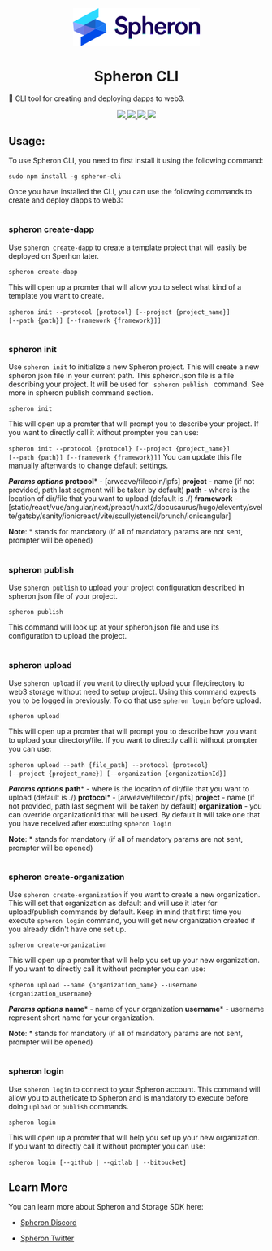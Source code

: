 
<p  align="center">

<picture>

<source  media="(prefers-color-scheme: dark)"  srcset="https://github.com/spheronFdn/sdk/blob/main/.github/assets/logo-dark.svg">

<source  media="(prefers-color-scheme: light)"  srcset="https://github.com/spheronFdn/sdk/blob/main/.github/assets/logo.svg">

<img  alt="Spheron"  src="https://github.com/spheronFdn/sdk/blob/main/.github/assets/logo.svg"  width="250">

</picture>

</p>

  

<h1  align="center">Spheron CLI</h1>

  

<p  align="center">

🧰 CLI tool for creating and deploying dapps to web3.

</p>

  

<p  align="center">

<a  href="https://www.npmjs.com/package/@spheron/storage"  target="_blank"  rel="noreferrer">

<img  src="https://img.shields.io/static/v1?label=npm&message=v1.0.0&color=green"  />

</a>

<a  href="https://github.com/spheronFdn/sdk/blob/main/LICENSE"  target="_blank"  rel="noreferrer">

<img  src="https://img.shields.io/static/v1?label=license&message=Apache%202.0&color=red"  />

</a>

<a  href="https://discord.com/invite/ahxuCtm"  target="_blank"  rel="noreferrer">

<img  src="https://img.shields.io/static/v1?label=community&message=discord&color=blue"  />

</a>

<a  href="https://twitter.com/SpheronFdn"  target="_blank"  rel="noreferrer">

<img  src="https://img.shields.io/twitter/url/https/twitter.com/cloudposse.svg?style=social&label=Follow%20%40SpheronFdn"  />

</a>

</p>

  

## Usage:

  

<p>To use Spheron CLI, you need to first install it using the following command:</p>

<pre><code>sudo npm install -g spheron-cli</code></pre>

<p>Once you have installed the CLI, you can use the following commands to create and deploy dapps to web3:</p>

#
<h3>spheron create-dapp</h3>
<p>Use <code>spheron create-dapp</code> to create a template project that will easily be deployed on Sperhon later. </p>
<pre><code>spheron create-dapp</code></pre> 
This will open up a promter that will allow you to select what kind of a template you want to create.

<code>spheron init --protocol {protocol} [--project {project_name}] [--path {path}] [--framework {framework}]]</code> 

#
<h3>spheron init</h3>
<p>Use <code>spheron init</code> to initialize a new Spheron project. This will create a new spheron.json file in your current path. This spheron.json file is a file describing your project. It will be used for <code> spheron publish </code> command. See more in spheron publish command section.</p>
<pre><code>spheron init</code></pre> 
This will open up a promter that will prompt you to describe your project. If you want to directly call it without prompter you can use: 

<code>spheron init --protocol {protocol} [--project {project_name}] [--path {path}] [--framework {framework}]]</code> 
You can update this file manually afterwards to change default settings.

***Params options***
**protocol*** - [arweave/filecoin/ipfs]
**project** - name (if not provided, path last segment will be taken by default)
**path** - where is the location of dir/file that you want to upload (default is ./) 
**framework** -[static/react/vue/angular/next/preact/nuxt2/docusaurus/hugo/eleventy/svelte/gatsby/sanity/ionicreact/vite/scully/stencil/brunch/ionicangular]  

**Note**: * stands for mandatory (if all of mandatory params are not sent, prompter will be opened)
#
<h3>spheron publish</h3>
<p>Use <code>spheron publish</code> to upload your project configuration described in spheron.json file of your project. </p>
<pre><code>spheron publish</code></pre> 
This command will look up at your spheron.json file and  use its configuration to upload the project.

#
<h3>spheron upload</h3>
<p>Use <code>spheron upload</code> if you want to directly upload your file/directory to web3 storage without need to setup project. Using this command expects you to be logged in previously. To do that use <code>spheron login</code> before upload. </p>
<pre><code>spheron upload</code></pre> 
This will open up a promter that will prompt you to describe how you want to upload your directory/file. If you want to directly call it without prompter you can use: 

<code>spheron upload --path {file_path} --protocol {protocol} [--project {project_name}] [--organization {organizationId}] </code> 


***Params options***
**path*** - where is the location of dir/file that you want to upload (default is ./) 
**protocol*** - [arweave/filecoin/ipfs]
**project** - name (if not provided, path last segment will be taken by default)
**organization** - you can override organizationId that will be used. By default it will take one that you have received after executing <code>spheron login</code>

**Note**: * stands for mandatory (if all of mandatory params are not sent, prompter will be opened)

# 
<h3>spheron create-organization</h3>
<p>Use <code>spheron create-organization</code> if you want to create a new organization. This will set that organization as default and will use it later for upload/publish commands by default. Keep in mind that first time you execute <code>spheron login</code> command, you will get new organization created if you already didn't have one set up.   </p>
<pre><code>spheron create-organization</code></pre> 
This will open up a promter that will help you set up your new organization. If you want to directly call it without prompter you can use: 

<code>spheron upload --name {organization_name} --username {organization_username} </code> 

***Params options***
**name*** - name of your organization 
**username*** - username represent short name for your organization.

**Note**: * stands for mandatory (if all of mandatory params are not sent, prompter will be opened)
  
  #
  <h3>spheron login</h3>
<p>Use <code>spheron login</code> to connect to your Spheron account. This command will allow you to autheticate to Spheron and is mandatory to execute before doing <code>upload</code> or <code>publish</code> commands.</p>
<pre><code>spheron login</code></pre> 
This will open up a promter that will help you set up your new organization. If you want to directly call it without prompter you can use: 

<code>spheron login [--github | --gitlab | --bitbucket] </code> 
  

## Learn More

You can learn more about Spheron and Storage SDK here:

  

- [Spheron Discord](https://discord.com/invite/ahxuCtm)

- [Spheron Twitter](https://twitter.com/SpheronFdn)